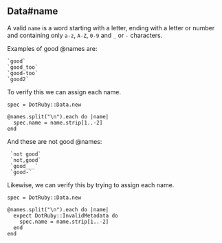 ## Data#name

A valid `name` is a word starting with a letter, ending with a letter or number
and containing only `a-z`, `A-Z`, `0-9` and `_` or `-` characters.

Examples of good @names are:

    `good`
    `good_too`
    `good-too`
    `good2`

To verify this we can assign each name.

    spec = DotRuby::Data.new

    @names.split("\n").each do |name|
      spec.name = name.strip[1..-2]
    end

And these are not good @names:

     `not good`
     `not,good`
     `good___`
     `good-`

Likewise, we can verify this by trying to assign each name.

    spec = DotRuby::Data.new

    @names.split("\n").each do |name|
      expect DotRuby::InvalidMetadata do
        spec.name = name.strip[1..-2]
      end
    end

